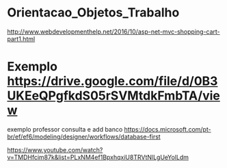 # Orientacao_Objetos_Trabalho

http://www.webdevelopmenthelp.net/2016/10/asp-net-mvc-shopping-cart-part1.html


# Exemplo https://drive.google.com/file/d/0B3UKEeQPgfkdS05rSVMtdkFmbTA/view

exemplo professor consulta e add banco
https://docs.microsoft.com/pt-br/ef/ef6/modeling/designer/workflows/database-first

https://www.youtube.com/watch?v=TMDHfcim87k&list=PLxNM4ef1BpxhqxiU8TRVtNlLgUeYolLdm
